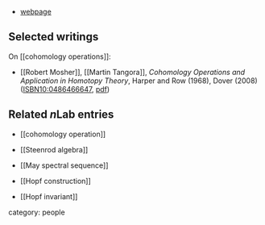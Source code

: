 

* [webpage](http://homepages.math.uic.edu/~tangora/)

## Selected writings

On [[cohomology operations]]:

* [[Robert Mosher]], [[Martin Tangora]], _Cohomology Operations and Application in Homotopy Theory_, Harper and Row (1968), Dover (2008) ([ISBN10:0486466647](https://store.doverpublications.com/0486466647.html), [pdf](https://www.maths.ed.ac.uk/~v1ranick/papers/moshtang.pdf))


## Related $n$Lab entries

* [[cohomology operation]]

* [[Steenrod algebra]]

* [[May spectral sequence]]

* [[Hopf construction]]

* [[Hopf invariant]]

category: people